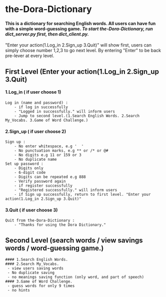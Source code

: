 # the-Dora-Dictionary
#### This is a dictionary for searching English words. All users can have fun with a simple word-guessing game. ***To start the-Dora-Dictionary, run dict_server.py first, then dict_client.py.*** 

"Enter your action(1.Log_in 2.Sign_up 3.Quit)" will show first, users can simply choose number 1,2,3 to go next level.
By entering "Enter" to be back pre-lever at every level.


## First Level (Enter your action(1.Log_in 2.Sign_up 3.Quit)
   #### 1.Log_in ( if user choose 1) 
    Log in (name and password) :
        - if log in successfully
        - "Logged in successfully." will inform users
        - Jump to second level.(1.Search English Words. 2.Search My_Vocabs. 3.Game of Word Challenge.)
   #### 2.Sign_up ( if user choose 2)
    Sign up :
        - No enter whitespace, e.g '  '
        - No punctuation marks, e.g ** or /* or @#
        - No digits e.g 11 or 159 or 3
        - No duplicate name
    Set up password :
        - Digits only
        - 6-digit code
        - Digits can be repeated e.g 888
        - Verify password again
        - if register successfully
        - "Registered successfully." will inform users
        - if Sign up successfully, return to first level. "Enter your action(1.Log_in 2.Sign_up 3.Quit)"
   #### 3.Quit ( if user choose 3)
    Quit from the-Dora-Dictionary :
        - "Thanks for using the Dora Dictionary."

## Second Level (search words / view savings words /  word-guessing game.)
    #### 1.Search English Words.
    #### 2.Search My_Vocabs. 
     - view users saving words
     - No duplicate saving
     - no meanings saving function (only word, and part of speech)
    #### 3.Game of Word Challenge.
     - guess words for only 9 times
     - no hints
